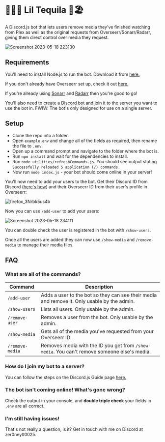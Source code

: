 # 😵‍💫:tumbler_glass: Lil Tequila 🌅🏖️

A Discord.js bot that lets users remove media they've finished watching from Plex as well as the original requests from Overseerr/Sonarr/Radarr, giving them direct control over media they request. 

![Screenshot 2023-05-18 223130](https://github.com/zer0ney/LilTequila/assets/19390566/d0021776-fbab-4db9-ad21-608b5a6508ab)

## Requirements

You'll need to install Node.js to run the bot. Download it from [here.](https://nodejs.org/en)

If you don't already have Overseerr set up, check it out [here.](https://overseerr.dev/)

If you're already using [Sonarr](https://sonarr.tv/) and [Radarr](https://radarr.video/) then you're good to go!

You'll also need to [create a Discord bot](https://discord.com/developers/applications) and join it to the server you want to use the bot in.
FWIW: The bot's only designed for use on a single server.

## Setup

- Clone the repo into a folder.
- Open `example.env` and change all of the fields as required, then rename the file to `.env`.
- Open up a command prompt and navigate to the folder where the bot is.
- Run `npm install` and wait for the dependencies to install.
- Run `node utilities/refreshCommands.js`. You should see output stating `Successfully reloaded 5 application (/) commands.`
- Now run `node index.js` - your bot should come online in your server!

You'll now need to add your users to the bot. Get their Discord ID from Discord ([here's how](https://support.discord.com/hc/en-us/articles/206346498-Where-can-I-find-my-User-Server-Message-ID-)) and their Overseerr ID from their user's profile in Overseerr:

![firefox_3Nrbk5us4b](https://github.com/zer0ney/LilTequila/assets/19390566/6deab4cd-50c5-4c2e-a9a2-83a5220f130e)

Now you can use `/add-user` to add your users:

![Screenshot 2023-05-18 234111](https://github.com/zer0ney/LilTequila/assets/19390566/43a76915-571f-4830-8737-943670695997)

You can double check the user is registered in the bot with `/show-users`.

Once all the users are added they can now use `/show-media` and `/remove-media` to manage their media files.

## FAQ

### What are all of the commands?

| Command | Description |
| --- | --- |
| `/add-user`  | Adds a user to the bot so they can see their media and remove it. Only usable by the admin.  |
| `/show-users`  | Lists all users. Only usable by the admin.  |
| `/remove-user` | Removes a user from the bot. Only usable by the admin. |
| `/show-media` | Gets all of the media you've requested from your Overseerr ID. |
| `/remove-media` | Removes media with the ID you get from `/show-media`. You can't remove someone else's media. |

### How do I join my bot to a server?

You can follow the steps on the Discord.js Guide page [here.](https://discordjs.guide/preparations/adding-your-bot-to-servers.html#bot-invite-links)

### The bot isn't coming online! What's gone wrong?

Check the output in your console, and **double triple check** your fields in `.env` are all correct.

### I'm still having issues!

That's not really a question, is it? Get in touch with me on Discord at zer0ney#0025.
